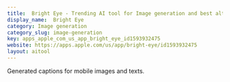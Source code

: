 ```yaml
---
title:  Bright Eye - Trending AI tool for Image generation and best alternatives
display_name:  Bright Eye
category: Image generation
category_slug: image-generation
key: apps_apple_com_us_app_bright_eye_id1593932475
website: https://apps.apple.com/us/app/bright-eye/id1593932475
layout: aitool
---
```


Generated captions for mobile images and texts.
